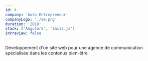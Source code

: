 ```yaml
---
id: 4
company: 'Auto-Entrepreneur'
companyLogo: './ae.png'
duration: '2018'
stack: ['Angular5', 'Sails.js']
inPreview: false
---
```


Développement d'un site web pour une agence de communication spécialisée dans les contenus bien-être
